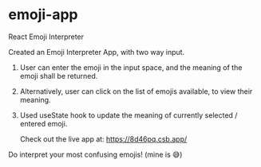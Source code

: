 # emoji-app
 React Emoji Interpreter

 Created an Emoji Interpreter App, with two way input.
 1. User can enter the emoji in the input space, and the meaning of the emoji shall be returned.
 2. Alternatively, user can click on the list of emojis available, to view their meaning.
 3. Used useState hook to update the meaning of currently selected / entered emoji.

    Check out the live app at: https://8d46pq.csb.app/

Do interpret your most confusing emojis! (mine is 😅)
